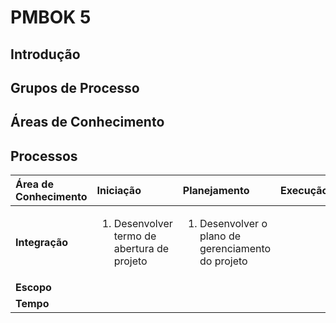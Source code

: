 # PMBOK 5

## Introdução

## Grupos de Processo

## Áreas de Conhecimento

## Processos

<table>
  <thead>
    <tr>
      <th style="text-align:left"><b>&#xC1;rea de Conhecimento</b>
      </th>
      <th style="text-align:left">Inicia&#xE7;&#xE3;o</th>
      <th style="text-align:left">Planejamento</th>
      <th style="text-align:left">Execu&#xE7;&#xE3;o</th>
      <th style="text-align:left">Monitoramento e controle</th>
      <th style="text-align:left">Encerramento</th>
    </tr>
  </thead>
  <tbody>
    <tr>
      <td style="text-align:left"><b>Integra&#xE7;&#xE3;o</b>
      </td>
      <td style="text-align:left">
        <ol>
          <li>Desenvolver termo de abertura de projeto</li>
        </ol>
      </td>
      <td style="text-align:left">
        <ol>
          <li>Desenvolver o plano de gerenciamento do projeto</li>
        </ol>
      </td>
      <td style="text-align:left"></td>
      <td style="text-align:left"></td>
      <td style="text-align:left"></td>
    </tr>
    <tr>
      <td style="text-align:left"><b>Escopo</b>
      </td>
      <td style="text-align:left"></td>
      <td style="text-align:left"></td>
      <td style="text-align:left"></td>
      <td style="text-align:left"></td>
      <td style="text-align:left"></td>
    </tr>
    <tr>
      <td style="text-align:left"><b>Tempo</b>
      </td>
      <td style="text-align:left"></td>
      <td style="text-align:left"></td>
      <td style="text-align:left"></td>
      <td style="text-align:left"></td>
      <td style="text-align:left"></td>
    </tr>
  </tbody>
</table>



